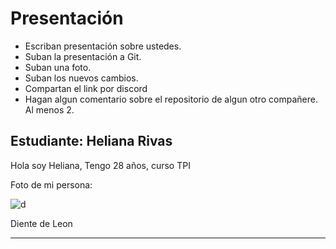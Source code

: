 # Presentación

- Escriban presentación sobre ustedes.
- Suban la presentación a Git.
- Suban una foto.
- Suban los nuevos cambios.
- Compartan el link por discord
- Hagan algun comentario sobre el repositorio de algun otro compañere. Al menos 2.




## Estudiante: Heliana Rivas

Hola soy Heliana, Tengo 28 años, curso TPI 

Foto de mi persona:

![d]([https://media.istockphoto.com/id/1423183219/es/vector/la-pelusa-de-diente-de-le%C3%B3n-vuela-lejos-del-viento.jpg?s=612x612&w=0&k=20&c=nSMyODf20H4HZxTyGNmsbY1FNsnU0irg0d-4XI94ZsM=](https://www.freepik.es/foto-gratis/perro-pug-aislado-fondo-blanco_7012187.htm#query=perro&position=1&from_view=keyword&track=sph))

Diente de Leon

------



